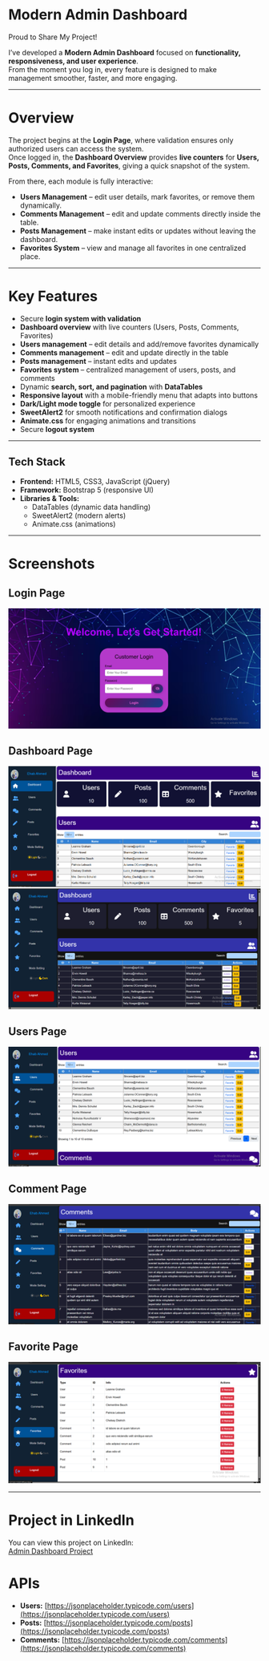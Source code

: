 # Modern Admin Dashboard

Proud to Share My Project!   

I’ve developed a **Modern Admin Dashboard** focused on **functionality, responsiveness, and user experience**.  
From the moment you log in, every feature is designed to make management smoother, faster, and more engaging.

---

# Overview
The project begins at the **Login Page**, where validation ensures only authorized users can access the system.  
Once logged in, the **Dashboard Overview** provides **live counters** for **Users, Posts, Comments, and Favorites**, giving a quick snapshot of the system.  

From there, each module is fully interactive:

- **Users Management** – edit user details, mark favorites, or remove them dynamically.  
- **Comments Management** – edit and update comments directly inside the table.  
- **Posts Management** – make instant edits or updates without leaving the dashboard.  
- **Favorites System** – view and manage all favorites in one centralized place.  

---

# Key Features
- Secure **login system with validation**  
- **Dashboard overview** with live counters (Users, Posts, Comments, Favorites)  
- **Users management** – edit details and add/remove favorites dynamically  
- **Comments management** – edit and update directly in the table  
- **Posts management** – instant edits and updates  
- **Favorites system** – centralized management of users, posts, and comments  
- Dynamic **search, sort, and pagination** with **DataTables**  
- **Responsive layout** with a mobile-friendly menu that adapts into buttons  
- **Dark/Light mode toggle** for personalized experience  
- **SweetAlert2** for smooth notifications and confirmation dialogs  
- **Animate.css** for engaging animations and transitions  
- Secure **logout system**  

---

## Tech Stack
- **Frontend:** HTML5, CSS3, JavaScript (jQuery)  
- **Framework:** Bootstrap 5 (responsive UI)  
- **Libraries & Tools:**  
  - DataTables (dynamic data handling)  
  - SweetAlert2 (modern alerts)  
  - Animate.css (animations)  


---

# Screenshots

## Login Page
![Login Page](https://github.com/EhapAhmeda/Admin-Dashboard/blob/24bef5ecb592f0ef026200e440c1f7cbacedbd04/Project_Images/Screenshot%20(64).png)

## Dashboard Page
![Dashboard Overview](https://github.com/EhapAhmeda/Admin-Dashboard/blob/24bef5ecb592f0ef026200e440c1f7cbacedbd04/Project_Images/Screenshot%20(70).png)
![Dashboard Overview](https://github.com/EhapAhmeda/Admin-Dashboard/blob/24bef5ecb592f0ef026200e440c1f7cbacedbd04/Project_Images/Screenshot%20(71).png)

## Users Page
![Users Management](https://github.com/EhapAhmeda/Admin-Dashboard/blob/24bef5ecb592f0ef026200e440c1f7cbacedbd04/Project_Images/Screenshot%20(68).png)
## Comment Page
![Login Page](https://github.com/EhapAhmeda/Admin-Dashboard/blob/24bef5ecb592f0ef026200e440c1f7cbacedbd04/Project_Images/Screenshot%20(73).png)

## Favorite Page
![Posts Management](https://github.com/EhapAhmeda/Admin-Dashboard/blob/24bef5ecb592f0ef026200e440c1f7cbacedbd04/Project_Images/Screenshot%20(74).png)

---

# Project in LinkedIn

You can view this project on LinkedIn:  
[Admin Dashboard Project](https://www.linkedin.com/posts/ehab-ahmed-abdelhamid-582b22284_webdevelopment-javascript-bootstrap-activity-7370058888517423104-1Su9?utm_source=social_share_send&utm_medium=member_desktop_web&rcm=ACoAAEU4trIBToedHDddZVg0n-bS3PmKY05QJeY)

# APIs

- **Users:** [https://jsonplaceholder.typicode.com/users](https://jsonplaceholder.typicode.com/users)  
- **Posts:** [https://jsonplaceholder.typicode.com/posts](https://jsonplaceholder.typicode.com/posts)  
- **Comments:** [https://jsonplaceholder.typicode.com/comments](https://jsonplaceholder.typicode.com/comments)  
